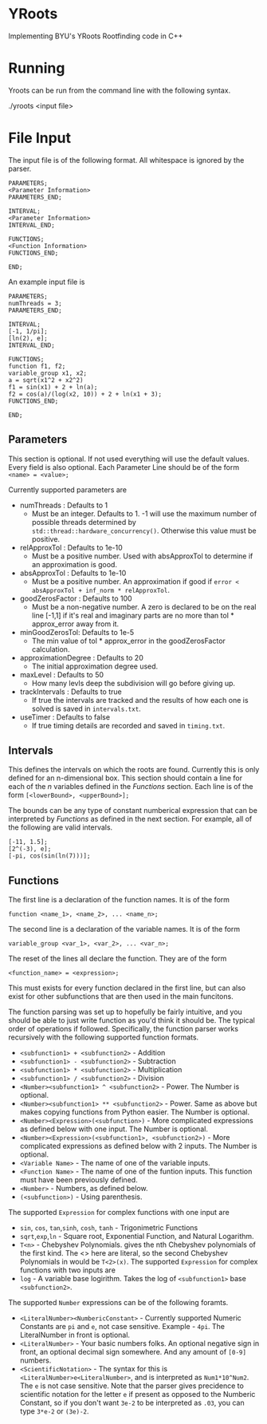 # YRoots
Implementing BYU's YRoots Rootfinding code in C++

# Running
Yroots can be run from the command line with the following syntax.

./yroots \<input file\>

# File Input

The input file is of the following format. All whitespace is ignored by the parser.

```
PARAMETERS;
<Parameter Information>
PARAMETERS_END;

INTERVAL;
<Parameter Information>
INTERVAL_END;

FUNCTIONS;
<Function Information>
FUNCTIONS_END;

END;
```

An example input file is
```
PARAMETERS;
numThreads = 3;
PARAMETERS_END;

INTERVAL;
[-1, 1/pi];
[ln(2), e];
INTERVAL_END;

FUNCTIONS;
function f1, f2;
variable_group x1, x2;
a = sqrt(x1^2 + x2^2)
f1 = sin(x1) + 2 + ln(a);
f2 = cos(a)/(log(x2, 10)) + 2 + ln(x1 + 3);
FUNCTIONS_END;

END;
```

## Parameters
This section is optional. If not used everything will use the default values. Every field is also optional. 
Each Parameter Line should be of the form
```<name> = <value>;```

Currently supported parameters are
* numThreads : Defaults to 1
  * Must be an integer. Defaults to 1. -1 will use the maximum number of possible threads determined by `std::thread::hardware_concurrency()`. Otherwise this value must be positive.
* relApproxTol : Defaults to 1e-10
  * Must be a positive number. Used with absApproxTol to determine if an approximation is good.
* absApproxTol : Defaults to 1e-10
  * Must be a positive number. An approximation if good if `error < absApproxTol + inf_norm * relApproxTol`.
* goodZerosFactor : Defaults to 100
  * Must be a non-negative number. A zero is declared to be on the real line [-1,1] if it's real and imaginary parts are no more than tol * approx_error away from it.
* minGoodZerosTol: Defaults to 1e-5
  * The min value of tol * approx_error in the goodZerosFactor calculation.
* approximationDegree : Defaults to 20
  * The initial approximation degree used.
* maxLevel : Defaults to 50
  * How many levls deep the subdivision will go before giving up.
* trackIntervals : Defaults to true
  * If true the intervals are tracked and the results of how each one is solved is saved in `intervals.txt`.
* useTimer : Defaults to false
  * If true timing details are recorded and saved in `timing.txt`.
 
## Intervals
This defines the intervals on which the roots are found. Currently this is only defined for an n-dimensional box. This section should contain a line for each of the _n_ variables defined in the _Functions_ section. Each line is of the form
```[<lowerBound>, <upperBound>];```

The bounds can be any type of constant numberical expression that can be interpreted by _Functions_ as defined in the next section.
For example, all of the following are valid intervals.
```
[-11, 1.5];
[2^(-3), e];
[-pi, cos(sin(ln(7)))];
```

## Functions
The first line is a declaration of the function names. It is of the form
```
function <name_1>, <name_2>, ... <name_n>;
```

The second line is a declaration of the variable names. It is of the form
```
variable_group <var_1>, <var_2>, ... <var_n>;
```

The reset of the lines all declare the function. They are of the form
```
<function_name> = <expression>;
```

This must exists for every function declared in the first line, but can also exist for other subfunctions that are then used in the main funcitons. 

The function parsing was set up to hopefully be fairly intuitive, and you should be able to just write function as you'd think it should be. The typical order of operations if followed.
Specifically, the function parser works recursively with the following supported function formats.
* `<subfunction1> + <subfunction2>` - Addition
* `<subfunction1> - <subfunction2>` - Subtraction
* `<subfunction1> * <subfunction2>` - Multiplication
* `<subfunction1> / <subfunction2>` - Division
* `<Number><subfunction1> ^ <subfunction2>` - Power. The Number is optional.
* `<Number><subfunction1> ** <subfunction2>` - Power. Same as above but makes copying functions from Python easier. The Number is optional.
* `<Number><Expression>(<subfunction>)` - More complicated expressions as defined below with one input. The Number is optional.
* `<Number><Expression>(<subfunction1>, <subfunction2>)` - More complicated expressions as defined below with 2 inputs. The Number is optional.
* `<Variable Name>` - The name of one of the variable inputs.
* `<Function Name>` - The name of one of the funtion inputs. This function must have been previously defined.
* `<Number>` - Numbers, as defined below.
* `(<subfunction>)` - Using parenthesis.

The supported `Expression` for complex functions with one input are
* `sin`, `cos`, `tan`,`sinh`, `cosh`, `tanh` - Trigonimetric Functions
* `sqrt`,`exp`,`ln` - Square root, Exponential Function, and Natural Logarithm.
* `T<n>` - Chebyshev Polynomials. gives the nth Chebyshev polynomials of the first kind. The <> here are literal, so the second Chebyshev Polynomials in would be `T<2>(x)`.
The supported `Expression` for complex functions with two inputs are
* `log` - A variable base logirithm. Takes the log of `<subfunction1>` base `<subfunction2>`.

The supported `Number` expressions can be of the following foramts.
* `<LiteralNumber><NumbericConstant>` - Currently supported Numeric Constants are `pi` and `e`, not case sensitive. Example - `4pi`. The LiteralNumber in front is optional.
* `<LiteralNumber>` - Your basic numbers folks. An optional negative sign in front, an optional decimal sign somewhere. And any amount of `[0-9]` numbers.
* `<ScientificNotation>` - The syntax for this is  `<LiteralNumber>e<LiteralNumber>`, and is interpreted as `Num1*10^Num2`. The `e` is not case sensitive. Note that the parser gives precidence to scientific notation for the letter `e` if present as opposed to the Numberic Constant, so if you don't want `3e-2` to be interpreted as `.03`, you can type `3*e-2` or `(3e)-2`. 
